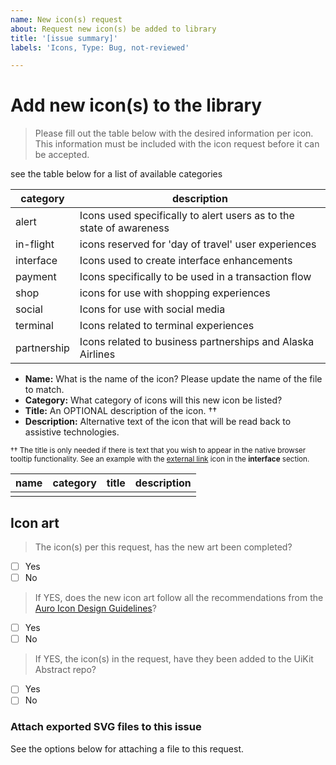 ```yaml
---
name: New icon(s) request
about: Request new icon(s) be added to library
title: '[issue summary]'
labels: 'Icons, Type: Bug, not-reviewed'

---
```


# Add new icon(s) to the library

> Please fill out the table below with the desired information per icon. This information must be included with the icon request before it can be accepted.

see the table below for a list of available categories

| category  | description |
|-----------|-------------|
| alert     | Icons used specifically to alert users as to the state of awareness |
| in-flight | icons reserved for 'day of travel' user experiences |
| interface | Icons used to create interface enhancements |
| payment   | Icons specifically to be used in a transaction flow |
| shop      | icons for use with shopping experiences |
| social    | Icons for use with social media |
| terminal  | Icons related to terminal experiences |
| partnership  | Icons related to business partnerships and Alaska Airlines |

- **Name:** What is the name of the icon? Please update the name of the file to match.
- **Category:** What category of icons will this new icon be listed?
- **Title:** An OPTIONAL description of the icon. ††
- **Description:** Alternative text of the icon that will be read back to assistive technologies.

<small>†† The title is only needed if there is text that you wish to appear in the native browser tooltip functionality. See an example with the [external link](https://auro.alaskaair.com/icons) icon in the **interface** section.</small>

| name | category | title | description |
|---|---|---|---|
| <!-- icon name --> | <!-- icon category --> | <!-- icon title -->  | <!-- icon description --> |



## Icon art

<!-- To check off a box, simply add an 'x' within the square brackets -->
<!-- DO THIS -->
<!-- - [x] ... -->
<!-- DO NOT DO THIS -->
<!-- - [ x] ... -->

> The icon(s) per this request, has the new art been completed?

- [ ] Yes
- [ ] No

> If YES, does the new icon art follow all the recommendations from the [Auro Icon Design Guidelines](https://auro.alaskaair.com/foundations/iconography/design-guidelines)?

- [ ] Yes
- [ ] No

> If YES, the icon(s) in the request, have they been added to the UiKit Abstract repo?

- [ ] Yes
- [ ] No

### Attach exported SVG files to this issue

See the options below for attaching a file to this request.
